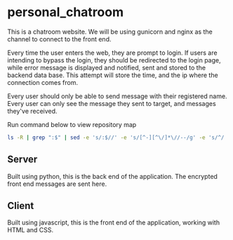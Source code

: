 # personal_chatroom
This is a chatroom website. We will be using gunicorn and nginx as the channel to connect to the front end.

Every time the user enters the web, they are prompt to login. If users are intending to bypass the login, they should be redirected to the login page, while error message is displayed and notified, sent and stored to the backend data base. This attempt will store the time, and the ip where the connection comes from. 

Every user should only be able to send message with their registered name.
Every user can only see the message they sent to target, and messages they've received. 

Run command below to view repository map
```bash
ls -R | grep ":$" | sed -e 's/:$//' -e 's/[^-][^\/]*\//--/g' -e 's/^/   /' -e 's/-/|/'
```

## Server
Built using python, this is the back end of the application.
The encrypted front end messages are sent here. 

## Client
Built using javascript, this is the front end of the application, working with HTML and CSS.

